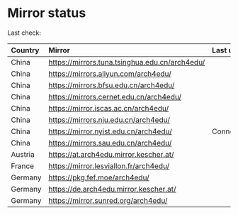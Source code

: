 <script src="./time.js"></script>
# Mirror status
Last check: <script type="text/javascript">localize(1736605110.7004373);</script>

|Country|Mirror|Last update|
|:------|:-----|:----------|
|China|https://mirrors.tuna.tsinghua.edu.cn/arch4edu/|<script type="text/javascript">localize(1736578142);</script>|
|China|https://mirrors.aliyun.com/arch4edu/|<script type="text/javascript">localize(1736578142);</script>|
|China|https://mirrors.bfsu.edu.cn/arch4edu/|<script type="text/javascript">localize(1736578142);</script>|
|China|https://mirrors.cernet.edu.cn/arch4edu/|<script type="text/javascript">localize(1736578142);</script>|
|China|https://mirror.iscas.ac.cn/arch4edu/|<script type="text/javascript">localize(1736534905);</script>|
|China|https://mirrors.nju.edu.cn/arch4edu/|<script type="text/javascript">localize(1736491310);</script>|
|China|https://mirror.nyist.edu.cn/arch4edu/|ConnectionError|
|China|https://mirrors.sau.edu.cn/arch4edu/|<script type="text/javascript">localize(1731653531);</script>|
|Austria|https://at.arch4edu.mirror.kescher.at/|<script type="text/javascript">localize(1736578142);</script>|
|France|https://mirror.lesviallon.fr/arch4edu/|<script type="text/javascript">localize(1736534905);</script>|
|Germany|https://pkg.fef.moe/arch4edu/|<script type="text/javascript">localize(1736578142);</script>|
|Germany|https://de.arch4edu.mirror.kescher.at/|<script type="text/javascript">localize(1736578142);</script>|
|Germany|https://mirror.sunred.org/arch4edu/|<script type="text/javascript">localize(1736578142);</script>|

<script src="./tablefilter/tablefilter.js"></script>
<script src="./table.js"></script>